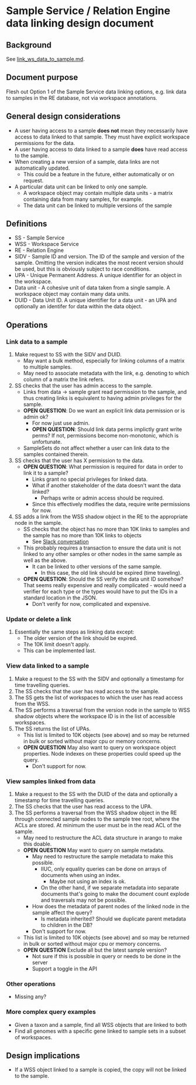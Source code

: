# Sample Service / Relation Engine data linking design document

## Background

See [link_ws_data_to_sample.md](link_ws_data_to_sample.md).

## Document purpose

Flesh out Option 1 of the Sample Service data linking options, e.g. link data to samples
in the RE database, not via workspace annotations.

## General design considerations

* A user having access to a sample **does not** mean they necessarily have access to data linked
  to that sample. They must have explicit workspace permissions for the data.
* A user having access to data linked to a sample **does** have read access to the sample.
* When creating a new version of a sample, data links are not automatically updated.
  * This could be a feature in the future, either automatically or on request.
* A particular data unit can be linked to only one sample.
    * A workspace object may contain multiple data units - a matrix containing data from many
        samples, for example.
    * The data unit can be linked to multiple versions of the sample

## Definitions

* SS - Sample Service
* WSS - Workspace Service
* RE - Relation Engine
* SIDV - Sample ID and version. The ID of the sample and version of the sample. Omitting the
  version indicates the most recent version should be used, but this is obviously subject to
  race conditions.
* UPA - Unique Permanent Address. A unique identifier for an object in the workspace.
* Data unit - A cohesive unit of data taken from a single sample. A workspace object may contain
  many data units.
* DUID - Data Unit ID. A unique identifier for a data unit - an UPA and optionally an identifer for
  data within the data object.

## Operations

### Link data to a sample

1. Make request to SS with the SIDV and DUID.
    * May want a bulk method, especially for linking columns of a matrix to multiple samples.
    * May need to associate metadata with the link, e.g. denoting to which column of a matrix
      the link refers.
2. SS checks that the user has admin access to the sample.
    * Links from data -> sample grant read permission to the sample, and thus creating links
      is equivalent to having admin privileges for the sample.
    * **OPEN QUESTION**: Do we want an explicit link data permission or is admin ok?
        * For now just use admin.
        * **OPEN QUESTION**: Should link data perms implictly grant write perms? If not,
            permissions become non-monotonic, which is unfortunate.
    * SampleSets do not affect whether a user can link data to the samples contained therein.
3. SS checks that the user has X permission to the data.
    * **OPEN QUESTION**: What permission is required for data in order to link it to a sample?
        * Links grant no special privileges for linked data.
        * What if another stakeholder of the data doesn't want the data linked?
            * Perhaps write or admin access should be required.
        * Since this effectively modifies the data, require write permissions for now.
4. SS adds a link from the WSS shadow object in the RE to the appropriate node in the sample.
    * SS checks that the object has no more than 10K links to samples and the sample has no more
        than 10K links to objects
        * See [Slack conversation](https://kbase.slack.com/archives/CNRT78G66/p1583968517059500)
    * This probably requires a transaction to ensure the data unit is not linked to any other
      samples or other nodes in the same sample as well as the above.
        * It can be linked to other versions of the same sample.
            * In this case, the old link should be expired (time traveling).
    * **OPEN QUESTION**: Should the SS verify the data unit ID somehow? That seems really
      expensive and really complicated - would need a verifier for each type or the
      types would have to put the IDs in a standard location in the JSON.
        * Don't verify for now, complicated and expensive.

### Update or delete a link
1. Essentially the same steps as linking data except:
    * The older version of the link should be expired.
    * The 10K limit doesn't apply.
    * This can be implemented last.

### View data linked to a sample

1. Make a request to the SS with the SIDV and optionally a timestamp for time travelling queries.
2. The SS checks that the user has read access to the sample.
3. The SS gets the list of workspaces to which the user has read access from the WSS.
4. The SS performs a traversal from the version node in the sample to WSS shadow objects where the
   workspace ID is in the list of accessible workspaces.
5. The SS returns the list of UPAs.
    * This list is limited to 10K objects (see above) and so may be returned in bulk or sorted
      without major cpu or memory concerns.
   * **OPEN QUESTION** May also want to query on workspace object properties. Node indexes on
      these properties could speed up the query.
      * Don't support for now.

### View samples linked from data

1. Make a request to the SS with the DUID of the data and optionally a timestamp for time
    travelling queries.
2. The SS checks that the user has read access to the UPA.
3. The SS performs a traversal from the WSS shadow object in the RE through connected sample nodes
   to the sample tree root, where the ACLs are stored. At minimum the user must be in the
   read ACL of the sample.
   * May need to restructure the ACL data structure in arango to make this doable.
   * **OPEN QUESTION** May want to query on sample metadata.
      * May need to restructure the sample metadata to make this possible.
        * IIUC, only equality queries can be done on arrays of documents when using an index.
            * Maybe not using an index is ok.
        * On the other hand, if we separate metadata into separate documents that's going to make
         the document count explode and traversals may not be possible.
      * How does the metadata of parent nodes of the linked node in the sample affect the query?
          * Is metadata inherited? Should we duplicate parent metadata to children in the DB?
      * Don't support for now.
   * This list is limited to 10K objects (see above) and so may be returned in bulk or sorted
      without major cpu or memory concerns.
   * **OPEN QUESTiON** Exclude all but the latest sample version?
     * Not sure if this is possible in query or needs to be done in the server
     * Support a toggle in the API

### Other operations

* Missing any?

### More complex query examples

* Given a taxon and a sample, find all WSS objects that are linked to both
* Find all genomes with a specific gene linked to sample sets in a subset of workspaces.

## Design implications

* If a WSS object linked to a sample is copied, the copy will not be linked to the sample.



